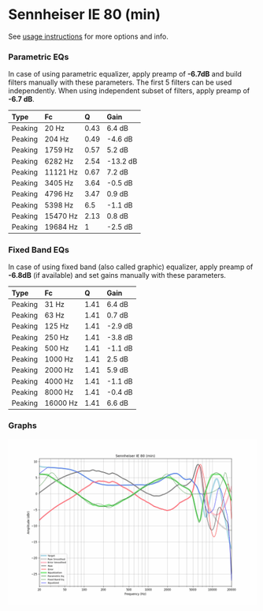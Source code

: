 # Sennheiser IE 80 (min)
See [usage instructions](https://github.com/jaakkopasanen/AutoEq#usage) for more options and info.

### Parametric EQs
In case of using parametric equalizer, apply preamp of **-6.7dB** and build filters manually
with these parameters. The first 5 filters can be used independently.
When using independent subset of filters, apply preamp of **-6.7 dB**.

| Type    | Fc       |    Q | Gain     |
|:--------|:---------|:-----|:---------|
| Peaking | 20 Hz    | 0.43 | 6.4 dB   |
| Peaking | 204 Hz   | 0.49 | -4.6 dB  |
| Peaking | 1759 Hz  | 0.57 | 5.2 dB   |
| Peaking | 6282 Hz  | 2.54 | -13.2 dB |
| Peaking | 11121 Hz | 0.67 | 7.2 dB   |
| Peaking | 3405 Hz  | 3.64 | -0.5 dB  |
| Peaking | 4796 Hz  | 3.47 | 0.9 dB   |
| Peaking | 5398 Hz  | 6.5  | -1.1 dB  |
| Peaking | 15470 Hz | 2.13 | 0.8 dB   |
| Peaking | 19684 Hz | 1    | -2.5 dB  |

### Fixed Band EQs
In case of using fixed band (also called graphic) equalizer, apply preamp of **-6.8dB**
(if available) and set gains manually with these parameters.

| Type    | Fc       |    Q | Gain    |
|:--------|:---------|:-----|:--------|
| Peaking | 31 Hz    | 1.41 | 6.4 dB  |
| Peaking | 63 Hz    | 1.41 | 0.7 dB  |
| Peaking | 125 Hz   | 1.41 | -2.9 dB |
| Peaking | 250 Hz   | 1.41 | -3.8 dB |
| Peaking | 500 Hz   | 1.41 | -1.1 dB |
| Peaking | 1000 Hz  | 1.41 | 2.5 dB  |
| Peaking | 2000 Hz  | 1.41 | 5.9 dB  |
| Peaking | 4000 Hz  | 1.41 | -1.1 dB |
| Peaking | 8000 Hz  | 1.41 | -0.4 dB |
| Peaking | 16000 Hz | 1.41 | 6.6 dB  |

### Graphs
![](./Sennheiser%20IE%2080%20(min).png)